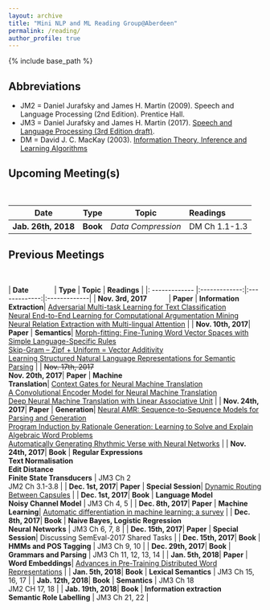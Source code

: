```yaml
---
layout: archive
title: "Mini NLP and ML Reading Group@Aberdeen"
permalink: /reading/
author_profile: true
---
```


{% include base_path %}

## Abbreviations

* JM2 = Daniel Jurafsky and James H. Martin (2009). Speech and Language Processing (2nd Edition). Prentice Hall.
* JM3 = Daniel Jurafsky and James H. Martin (2017). [Speech and Language Processing (3rd Edition draft)](https://web.stanford.edu/~jurafsky/slp3/).
* DM = David J. C. MacKay (2003). [Information Theory, Inference and Learning Algorithms](http://www.inference.org.uk/mackay/itila/)

## Upcoming Meeting(s)

<br/>

| **Date**       | **Type** | **Topic**  | **Readings**  |
| ------------- |:-------------:|:-------------:|:-------------|
| **Jab. 26th, 2018**| **Book** | *Data Compression* | DM Ch 1.1-1.3 |


## Previous Meetings

<br/>

| **Date**&nbsp;&nbsp;&nbsp;&nbsp;&nbsp;&nbsp;&nbsp;&nbsp;&nbsp;&nbsp;&nbsp;&nbsp;       | **Type** | **Topic**  | **Readings**  |
|: ------------- |:-------------:|:-------------:|:-------------|
| **Nov. 3rd, 2017** &nbsp;&nbsp;&nbsp;&nbsp;&nbsp;&nbsp;&nbsp;&nbsp;&nbsp;&nbsp;| **Paper** | **Information<br/>Extraction**| [Adversarial Multi-task Learning for Text Classification](https://arxiv.org/pdf/1704.05742.pdf)<br />[Neural End-to-End Learning for Computational Argumentation Mining](https://www.ukp.tu-darmstadt.de/fileadmin/user_upload/FSP/acl_arg_min_frame2017_4.pdf)<br />[Neural Relation Extraction with Multi-lingual Attention](http://nlp.csai.tsinghua.edu.cn/~lyk/publications/acl2017_mnre.pdf) |
| **Nov. 10th, 2017**| **Paper** | **Semantics**| [Morph-fitting: Fine-Tuning Word Vector Spaces with Simple Language-Specific Rules](http://mi.eng.cam.ac.uk/~sjy/papers/vmro17.pdf)<br />[Skip-Gram – Zipf + Uniform = Vector Additivity](http://www.aclweb.org/anthology/P17-1007)<br />[Learning Structured Natural Language Representations for Semantic Parsing](http://aclweb.org/anthology/P17-1005) |
| ~~Nov. 17th, 2017~~<br/>**Nov. 20th, 2017**| **Paper** | **Machine<br/>Translation**| [Context Gates for Neural Machine Translation](http://www.aclweb.org/anthology/Q17-1007)<br />[A Convolutional Encoder Model for Neural Machine Translation](http://www.aclweb.org/anthology/P17-1012)<br />[Deep Neural Machine Translation with Linear Associative Unit](http://www.aclweb.org/anthology/P17-1013) |
| **Nov. 24th, 2017**| **Paper** | **Generation**| [Neural AMR: Sequence-to-Sequence Models for Parsing and Generation](https://arxiv.org/pdf/1704.08381.pdf)<br />[Program Induction by Rationale Generation: Learning to Solve and Explain Algebraic Word Problems](http://www.aclweb.org/anthology/P17-1015)<br />[Automatically Generating Rhythmic Verse with Neural Networks](http://www.aclweb.org/anthology/P17-1016) |
| **Nov. 24th, 2017**| **Book** | **Regular Expressions <br/> Text Normalisation <br/> Edit Distance <br/> Finite State Transducers** | JM3 Ch 2 <br/> JM2 Ch 3.1-3.8 |
| **Dec. 1st, 2017**| **Paper** | **Special Session**| [Dynamic Routing Between Capsules](https://arxiv.org/pdf/1710.09829.pdf) |
| **Dec. 1st, 2017**| **Book** | **Language Model <br/> Noisy Channel Model** | JM3 Ch 4, 5 |
| **Dec. 8th, 2017**| **Paper** | **Machine Learning**| [Automatic differentiation in machine learning: a survey](https://arxiv.org/pdf/1502.05767.pdf) |
| **Dec. 8th, 2017**| **Book** | **Naive Bayes, Logistic Regression <br/> Neural Networks** | JM3 Ch 6, 7, 8 |
| **Dec. 15th, 2017**| **Paper** | **Special Session**| Discussing SemEval-2017 Shared Tasks |
| **Dec. 15th, 2017**| **Book** | **HMMs and POS Tagging** | JM3 Ch 9, 10 |
| **Dec. 29th, 2017**| **Book** | **Grammars and Parsing** | JM3 Ch 11, 12, 13, 14 |
| **Jan. 5th, 2018**| **Paper** | **Word Embeddings**| [Advances in Pre-Training Distributed Word Representations](https://arxiv.org/pdf/1712.09405.pdf) |
| **Jan. 5th, 2018**| **Book** | **Lexical Semantics** | JM3 Ch 15, 16, 17 |
| **Jab. 12th, 2018**| **Book** | **Semantics** | JM3 Ch 18<br/>JM2 CH 17, 18 |
| **Jab. 19th, 2018**| **Book** | **Information extraction <br/> Semantic Role Labelling** | JM3 Ch 21, 22 |

